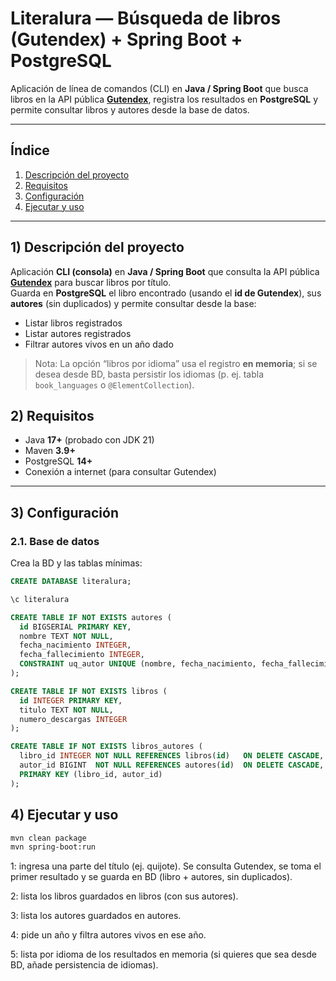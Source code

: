 # Literalura — Búsqueda de libros (Gutendex) + Spring Boot + PostgreSQL

Aplicación de línea de comandos (CLI) en **Java / Spring Boot** que busca libros en la API pública **[Gutendex](https://gutendex.com/)**, registra los resultados en **PostgreSQL** y permite consultar libros y autores desde la base de datos.

---

## Índice
1. [Descripción del proyecto](#0-descripción-del-proyecto)  
2. [Requisitos](#1-requisitos)
3. [Configuración](#2-configuración)
4. [Ejecutar y uso](#3-ejecutar-y-uso)

---
## 1) Descripción del proyecto

Aplicación **CLI (consola)** en **Java / Spring Boot** que consulta la API pública **[Gutendex](https://gutendex.com/)** para buscar libros por título.  
Guarda en **PostgreSQL** el libro encontrado (usando el **id de Gutendex**), sus **autores** (sin duplicados) y permite consultar desde la base:

- Listar libros registrados  
- Listar autores registrados  
- Filtrar autores vivos en un año dado

> Nota: La opción “libros por idioma” usa el registro **en memoria**; si se desea desde BD, basta persistir los idiomas (p. ej. tabla `book_languages` o `@ElementCollection`).


## 2) Requisitos

- Java **17+** (probado con JDK 21)
- Maven **3.9+**
- PostgreSQL **14+**
- Conexión a internet (para consultar Gutendex)

---

## 3) Configuración

### 2.1. Base de datos

Crea la BD y las tablas mínimas:

```sql
CREATE DATABASE literalura;

\c literalura

CREATE TABLE IF NOT EXISTS autores (
  id BIGSERIAL PRIMARY KEY,
  nombre TEXT NOT NULL,
  fecha_nacimiento INTEGER,
  fecha_fallecimiento INTEGER,
  CONSTRAINT uq_autor UNIQUE (nombre, fecha_nacimiento, fecha_fallecimiento)
);

CREATE TABLE IF NOT EXISTS libros (
  id INTEGER PRIMARY KEY,         
  titulo TEXT NOT NULL,
  numero_descargas INTEGER
);

CREATE TABLE IF NOT EXISTS libros_autores (
  libro_id INTEGER NOT NULL REFERENCES libros(id)   ON DELETE CASCADE,
  autor_id BIGINT  NOT NULL REFERENCES autores(id)  ON DELETE CASCADE,
  PRIMARY KEY (libro_id, autor_id)
);
```
## 4) Ejecutar y uso
```bash
mvn clean package
mvn spring-boot:run
```
1: ingresa una parte del título (ej. quijote).
Se consulta Gutendex, se toma el primer resultado y se guarda en BD (libro + autores, sin duplicados).

2: lista los libros guardados en libros (con sus autores).

3: lista los autores guardados en autores.

4: pide un año y filtra autores vivos en ese año.

5: lista por idioma de los resultados en memoria (si quieres que sea desde BD, añade persistencia de idiomas).
